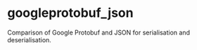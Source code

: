 # googleprotobuf_json

Comparison of Google Protobuf and JSON for serialisation and deserialisation.

